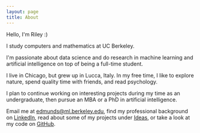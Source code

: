 ```yaml
---
layout: page
title: About
---
```


Hello, I'm Riley :)

I study computers and mathematics at UC Berkeley.  
  
I'm passionate about data science and do research in machine learning and artificial intelligence on top of being a full-time student.
  
  
I live in Chicago, but grew up in Lucca, Italy. In my free time, I like to explore nature, spend quality time with friends, and read psychology.

I plan to continue working on interesting projects during my time as an undergraduate, then pursue an MBA or a PhD in artificial intelligence.

Email me at [edmunds@ml.berkeley.edu](mailto:edmunds@ml.berkeley.edu), find my professional background on [LinkedIn](http://uk.linkedin.com/in/rileyedmunds), read about some of my projects under [Ideas](http://rileyedmunds.com/), or take a look at my code on [GitHub](http://github.com/rileyedmunds). 
